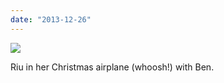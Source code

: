 ```yaml
---
date: "2013-12-26"
---
```


![](images/tumblr_myfmy7jXh01r16syio1_1280-1024x576.jpg)

Riu in her Christmas airplane (whoosh!) with Ben.

